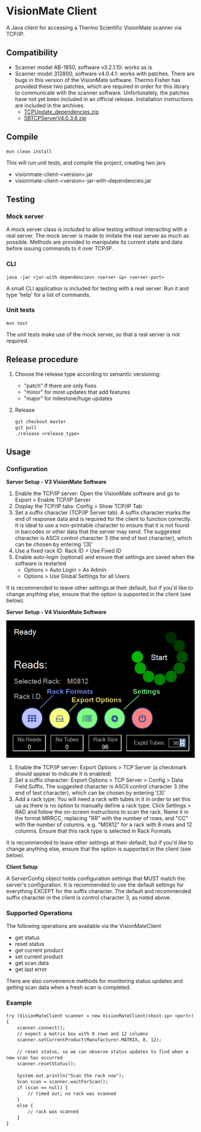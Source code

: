 # VisionMate Client

A Java client for accessing a Thermo Scientific VisionMate scanner via TCP/IP.

## Compatibility

* Scanner model AB-1850, software v3.2.1.10: works as is
* Scanner model 312800, software v4.0.4.1: works with patches. There are bugs in this version of the VisionMate
  software. Thermo Fisher has provided these two patches, which are required in order for this library to communicate
  with the scanner software. Unfortunately, the patches have not yet been included in an official release. Installation
  instructions are included in the archives.
  * [TCPUpdate_dependencies.zip](patches/TCPUpdate_dependencies.zip)
  * [SBTCPServerV4.0.3.6.zip](patches/SBTCPServerV4.0.3.6.zip)

## Compile

	mvn clean install

This will run unit tests, and compile the project, creating two jars

* visionmate-client-\<version\>.jar
* visionmate-client-\<version\>-jar-with-dependencies.jar

## Testing

### Mock server

A mock server class is included to allow testing without interacting with a real server. The mock server is made to
imitate the real server as much as possible. Methods are provided to manipulate its current state and data before
issuing commands to it over TCP/IP.

### CLI

	java -jar <jar-with-dependencies> <server-ip> <server-port>

A small CLI application is included for testing with a real server. Run it and type 'help' for a list of commands.

### Unit tests

	mvn test

The unit tests make use of the mock server, so that a real server is not required.

## Release procedure

1. Choose the release type according to semantic versioning:
   * "patch" if there are only fixes
   * "minor" for most updates that add features
   * "major" for milestone/huge updates
2. Release

    ```
    git checkout master
    git pull
    ./release <release_type>
    ```

## Usage

### Configuration

**Server Setup - V3 VisionMate Software**

1. Enable the TCP/IP server: Open the VisionMate software and go to Export > Enable TCP/IP Server
2. Display the TCP/IP tabs: Config > Show TCP/IP Tab
3. Set a suffix character \(TCP/IP Server tab\). A suffix character marks the end of response data and is required for
   the client to function correctly. It is ideal to use a non-printable character to ensure that it is not found in
   barcodes or other data that the server may send. The suggested character is ASCII control character 3 \(the end of
   text character\), which can be chosen by entering '\[3\]'
4. Use a fixed rack ID: Rack ID > Use Fixed ID
5. Enable auto-login \(optional\) and ensure that settings are saved when the software is restarted
    * Options > Auto Login > As Admin
    * Options > Use Global Settings for all Users

It is recommended to leave other settings at their default, but if you'd like to change anything else, ensure that the
option is supported in the client (see below).

**Server Setup - V4 VisionMate Software**

![VisionMate v4 Software Menus](visionmate_menus.png)

1. Enable the TCP/IP server: Export Options > TCP Server \(a checkmark should appear to indicate it is enabled\)
2. Set a suffix character: Export Options > TCP Server > Config > Data Field Suffix. The suggested character is ASCII
   control character 3 \(the end of text character\), which can be chosen by entering '\[3\]'
3. Add a rack type: You will need a rack with tubes in it in order to set this up as there is no option to manually
   define a rack type. Click Settings > RAD and follow the on-screen instructions to scan the rack. Name it in the
   format MRRCC, replacing "RR" with the number of rows, and "CC" with the number of columns. e.g. "M0812" for a rack
   with 8 rows and 12 columns. Ensure that this rack type is selected in Rack Formats

It is recommended to leave other settings at their default, but if you'd like to change anything else, ensure that the
option is supported in the client (see below).

**Client Setup**

A ServerConfig object holds configuration settings that MUST match the server's configuration. It is recommended to use
the default settings for everything EXCEPT for the suffix character. The default and recommended suffix character in
the client is control character 3, as noted above.

### Supported Operations

The following operations are available via the VisionMateClient

* get status
* reset status
* get current product
* set current product
* get scan data
* get last error

There are also convenience methods for monitoring status updates and getting scan data when a fresh scan is completed.

### Example

	try (VisionMateClient scanner = new VisionMateClient(<host-ip> <port>) {
		scanner.connect();
		// expect a matrix box with 8 rows and 12 columns
		scanner.setCurrentProduct(Manufacturer.MATRIX, 8, 12);

		// reset status, so we can observe status updates to find when a new scan has occurred
		scanner.resetStatus();

		System.out.println("Scan the rack now");
		Scan scan = scanner.waitForScan();
		if (scan == null) {
			// timed out; no rack was scanned
		}
		else {
			// rack was scanned
		}
	}
